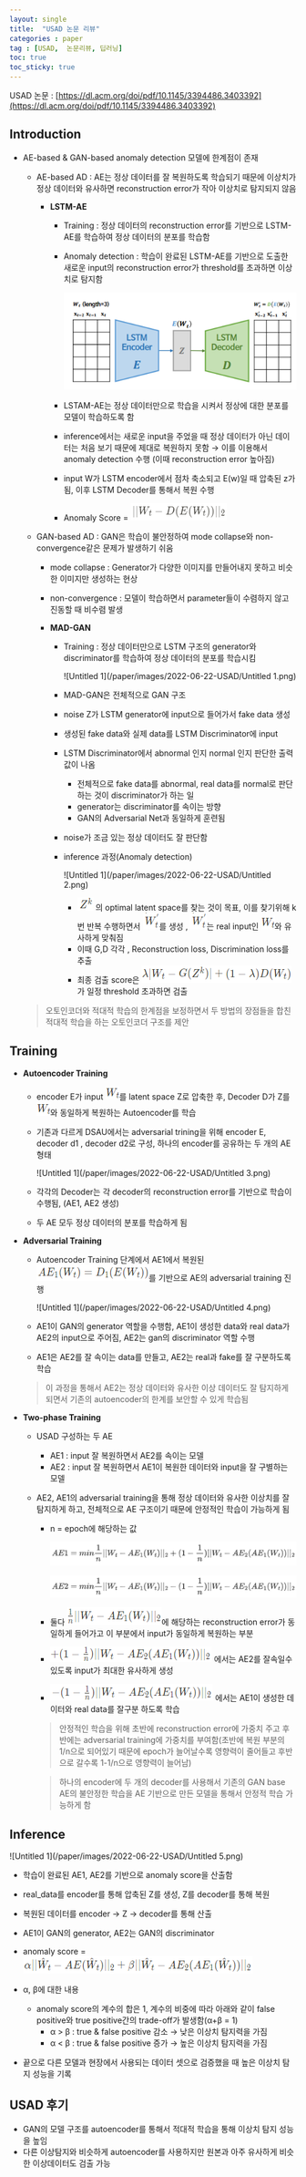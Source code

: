 ```yaml
---
layout: single
title:  "USAD 논문 리뷰"
categories : paper
tag : [USAD,  논문리뷰, 딥러닝]
toc: true
toc_sticky: true
---
```


USAD 논문 : [https://dl.acm.org/doi/pdf/10.1145/3394486.3403392](https://dl.acm.org/doi/pdf/10.1145/3394486.3403392)





## Introduction

- AE-based & GAN-based anomaly detection 모델에 한계점이 존재
    - AE-based AD : AE는 정상 데이터를 잘 복원하도록 학습되기 때문에 이상치가 정상 데이터와 유사하면  reconstruction error가 작아 이상치로 탐지되지 않음
        - **LSTM-AE**
            - Training : 정상 데이터의 reconstruction error를 기반으로 LSTM-AE를 학습하여 정상 데이터의 분포를 학습함
            - Anomaly detection : 학습이 완료된 LSTM-AE를 기반으로 도출한 새로운 input의 reconstruction error가 threshold를 초과하면 이상치로 탐지함
            
              ![Untitled](/paper/images/2022-06-22-USAD/Untitled.png)
            
            - LSTAM-AE는 정상 데이터만으로 학습을 시켜서 정상에 대한 분포를 모델이 학습하도록 함
            - inference에서는 새로운 input을 주었을 때 정상 데이터가 아닌 데이터는 처음 보기 때문에 제대로 복원하지 못함 → 이를 이용해서 anomaly detection 수행 (이때 reconstruction error 높아짐)
            - input W가 LSTM encoder에서 점차 축소되고 E(w)일 때 압축된 z가 됨, 이후 LSTM Decoder를 통해서 복원 수행
            - Anomaly Score = ![image-20220622095012956](/paper/images/2022-06-22-USAD/image-20220622095012956.png)
            
    - GAN-based AD : GAN은 학습이 불안정하여 mode collapse와 non-convergence같은 문제가 발생하기 쉬움
        - mode collapse :  Generator가 다양한 이미지를 만들어내지 못하고 비슷한 이미지만 생성하는 현상
        - non-convergence : 모델이 학습하면서 parameter들이 수렴하지 않고 진동할 때 비수렴 발생
        - **MAD-GAN**
            
            - Training : 정상 데이터만으로 LSTM 구조의 generator와 discriminator를 학습하여 정상 데이터의 분포를 학습시킴
            
              ![Untitled 1](/paper/images/2022-06-22-USAD/Untitled 1.png)
            
            - MAD-GAN은 전체적으로 GAN 구조
            - noise Z가 LSTM generator에 input으로 들어가서 fake data 생성
            - 생성된 fake data와 실제 data를 LSTM Discriminator에 input
            - LSTM Discriminator에서 abnormal 인지 normal 인지 판단한 출력값이 나옴
                - 전체적으로 fake data를 abnormal, real data를 normal로 판단하는 것이 discriminator가 하는 일
                - generator는 discriminator를 속이는 방향
                - GAN의 Adversarial Net과 동일하게 훈련됨
            - noise가 조금 있는 정상 데이터도 잘 판단함
            - inference 과정(Anomaly detection)
              
                ![Untitled 1](/paper/images/2022-06-22-USAD/Untitled 2.png)
                
                - ![image-20220622095507458](/paper/images/2022-06-22-USAD/image-20220622095507458.png) 의 optimal latent space를 찾는 것이 목표, 이를 찾기위해 k번 반복 수행하면서 ![image-20220622095533827](/paper/images/2022-06-22-USAD/image-20220622095533827.png)를 생성 , ![image-20220622095533827](/paper/images/2022-06-22-USAD/image-20220622095533827.png)는 real input인 ![image-20220622095614497](/paper/images/2022-06-22-USAD/image-20220622095614497.png)와 유사하게 맞춰짐
                - 이때 G,D 각각 , Reconstruction loss, Discrimination loss를 추출
                - 최종 검출 score은 ![image-20220622095640449](/paper/images/2022-06-22-USAD/image-20220622095640449.png)가 일정  threshold 초과하면 검출
            
    
    
    
    > 오토인코더와 적대적 학습의 한계점을 보정하면서 두 방법의 장점들을 합친 적대적 학습을 하는 오토인코더 구조를 제안





## Training

- **Autoencoder Training**
    - encoder E가 input ![Untitled 1](/paper/images/2022-06-22-USAD/image-20220622095614497.png)를 latent space Z로 압축한 후, Decoder D가 Z를 ![Untitled 1](/paper/images/2022-06-22-USAD/image-20220622095614497.png)와 동일하게 복원하는 Autoencoder를 학습
    
    - 기존과 다르게 DSAU에서는 adversarial trining을 위해 encoder E, decoder d1 , decoder d2로 구성, 하나의 encoder를 공유하는 두 개의 AE 형태
    
      ![Untitled 1](/paper/images/2022-06-22-USAD/Untitled 3.png)
    
    - 각각의 Decoder는 각 decoder의 reconstruction error를 기반으로 학습이 수행됨, (AE1, AE2 생성)
    
    - 두 AE 모두 정상 데이터의 분포를 학습하게 됨
    
      
    
- **Adversarial Training**
    - Autoencoder Training 단계에서 AE1에서 복원된 ![image-20220622100136622](/paper/images/2022-06-22-USAD/image-20220622100136622.png)를 기반으로 AE의 adversarial training 진행
      
        ![Untitled 1](/paper/images/2022-06-22-USAD/Untitled 4.png)
        
    - AE1이 GAN의  generator 역할을 수행함, AE1이 생성한 data와 real data가 AE2의 input으로 주어짐, AE2는 gan의 discriminator 역할 수행
    - AE1은 AE2를 잘 속이는 data를 만들고, AE2는 real과 fake를 잘 구분하도록 학습
    
    > 이 과정을 통해서 AE2는 정상 데이터와 유사한 이상 데이터도 잘 탐지하게 되면서 기존의 autoencoder의 한계를 보안할 수 있게 학습됨
    
    
    
- **Two-phase Training**
    - USAD 구성하는 두 AE
        - AE1 : input 잘 복원하면서 AE2를 속이는 모델
        - AE2 : input 잘 복원하면서 AE1이 복원한 데이터와 input을 잘 구별하는 모델
        
    - AE2, AE1의 adversarial training을 통해 정상 데이터와 유사한 이상치를 잘 탐지하게 하고, 전체적으로 AE 구조이기 때문에 안정적인 학습이 가능하게 됨
        - n = epoch에 해당하는 값
        
          ![image-20220622100234737](/paper/images/2022-06-22-USAD/image-20220622100234737.png)
        
          ![image-20220622100311747](/paper/images/2022-06-22-USAD/image-20220622100311747.png)
        
        - 둘다 ![image-20220622100343256](/paper/images/2022-06-22-USAD/image-20220622100343256.png)에 해당하는 reconstruction error가 동일하게 들어가고 이 부분에서 input가 동일하게 복원하는 부분
        - ![image-20220622100410708](/paper/images/2022-06-22-USAD/image-20220622100410708.png) 에서는 AE2를 잘속일수 있도록 input가 최대한 유사하게 생성
        - ![image-20220622100455122](/paper/images/2022-06-22-USAD/image-20220622100455122.png) 에서는 AE1이 생성한 데이터와 real data를 잘구분 하도록 학습
        
        > 안정적인 학습을 위해 초반에 reconstruction error에 가중치 주고 후반에는 adversarial training에 가중치를 부여함(초반에 복원 부분의 1/n으로 되어있기 때문에 epoch가 늘어날수록 영향력이 줄어들고 후반으로 갈수록 1-1/n으로 영향력이 늘어남)
        > 
        
        > 하나의 encoder에 두 개의 decoder를 사용해서 기존의 GAN base AE의 불안정한 학습을 AE 기반으로 만든 모델을 통해서 안정적 학습 가능하게 함
        > 
        





## Inference

![Untitled 1](/paper/images/2022-06-22-USAD/Untitled 5.png)

- 학습이 완료된 AE1, AE2를 기반으로 anomaly score을 산출함
- real_data를 encoder를 통해 압축된 Z를 생성, Z를 decoder를 통해 복원
- 복원된 데이터를 encoder → Z → decoder를 통해 산출
- AE1이 GAN의 generator, AE2는 GAN의 discriminator
- anomaly score = ![image-20220622100546892](/paper/images/2022-06-22-USAD/image-20220622100546892.png)

- α, β에 대한 내용
    - anomaly score의 계수의 합은 1, 계수의 비중에 따라 아래와 같이 false positive와 true positive간의 trade-off가 발생함(α+β = 1)
        - α > β : true & false positive 감소 → 낮은 이상치 탐지력을 가짐
        - α < β : true & false positive 증가 → 높은 이상치 탐지력을 가짐

- 끝으로 다른 모델과 현장에서 사용되는 데이터 셋으로 검증했을 때 높은 이상치 탐지 성능을 기록





## USAD 후기

- GAN의 모델 구조를 autoencoder를 통해서 적대적 학습을 통해 이상치 탐지 성능을 높임
- 다른 이상탐지와 비슷하게 autoencoder를 사용하지만 원본과 아주 유사하게 비슷한 이상데이터도 검출 가능